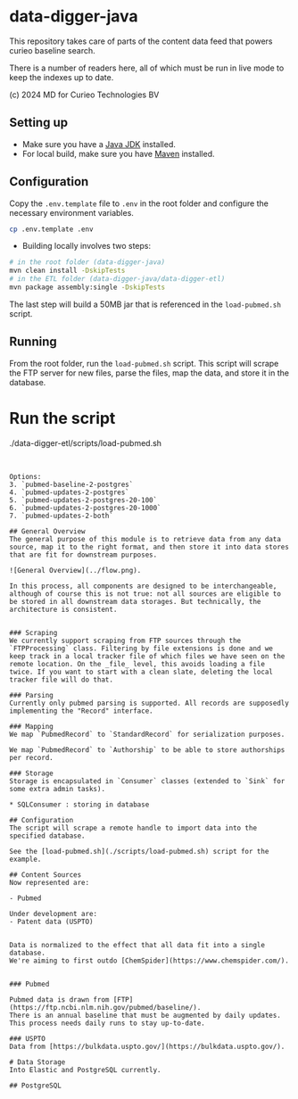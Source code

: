 # data-digger-java

This repository takes care of parts of the content data feed that powers curieo baseline search.

There is a number of readers here, all of which must be run in live mode to keep the indexes up to date.

(c) 2024 MD for Curieo Technologies BV  



## Setting up

* Make sure you have a [Java JDK](https://jdk.java.net/21/) installed.
* For local build, make sure you have [Maven](https://maven.apache.org/install.html) installed.

## Configuration
Copy the `.env.template` file to `.env` in the root folder and configure the necessary environment variables.

```sh
cp .env.template .env
```

* Building locally involves two steps:
```sh
# in the root folder (data-digger-java)
mvn clean install -DskipTests
# in the ETL folder (data-digger-java/data-digger-etl)
mvn package assembly:single -DskipTests
```

The last step will build a 50MB jar that is referenced in the `load-pubmed.sh` script.

## Running
From the root folder, run the `load-pubmed.sh` script. This script will scrape the FTP server for new files, parse the files, map the data, and store it in the database.

# Run the script
./data-digger-etl/scripts/load-pubmed.sh <OPTION>
```

Options:
3. `pubmed-baseline-2-postgres`
4. `pubmed-updates-2-postgres`
5. `pubmed-updates-2-postgres-20-100`
6. `pubmed-updates-2-postgres-20-1000`
7. `pubmed-updates-2-both`

## General Overview
The general purpose of this module is to retrieve data from any data source, map it to the right format, and then store it into data stores that are fit for downstream purposes.

![General Overview](../flow.png).

In this process, all components are designed to be interchangeable, although of course this is not true: not all sources are eligible to be stored in all downstream data storages. But technically, the architecture is consistent.


### Scraping
We currently support scraping from FTP sources through the `FTPProcessing` class. Filtering by file extensions is done and we keep track in a local tracker file of which files we have seen on the remote location. On the _file_ level, this avoids loading a file twice. If you want to start with a clean slate, deleting the local tracker file will do that. 

### Parsing
Currently only pubmed parsing is supported. All records are supposedly implementing the "Record" interface.

### Mapping
We map `PubmedRecord` to `StandardRecord` for serialization purposes.

We map `PubmedRecord` to `Authorship` to be able to store authorships per record.

### Storage
Storage is encapsulated in `Consumer` classes (extended to `Sink` for some extra admin tasks).

* SQLConsumer : storing in database

## Configuration
The script will scrape a remote handle to import data into the specified database.

See the [load-pubmed.sh](./scripts/load-pubmed.sh) script for the example.

## Content Sources
Now represented are:

- Pubmed

Under development are:
- Patent data (USPTO)


Data is normalized to the effect that all data fit into a single database.
We're aiming to first outdo [ChemSpider](https://www.chemspider.com/).


### Pubmed

Pubmed data is drawn from [FTP](https://ftp.ncbi.nlm.nih.gov/pubmed/baseline/).
There is an annual baseline that must be augmented by daily updates.
This process needs daily runs to stay up-to-date.

### USPTO
Data from [https://bulkdata.uspto.gov/](https://bulkdata.uspto.gov/).

# Data Storage
Into Elastic and PostgreSQL currently.

## PostgreSQL


